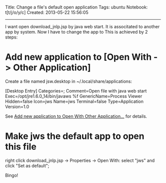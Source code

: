 Title: Change a file's default open application
Tags: ubuntu
Notebook: t[t/j/o/y/c]
Created: 2013-05-22 15:56:05

------

I want open download_jnlp.jsp by java web start. It is associtated to another app by system. Now I have to change the app to This is achieved by 2 steps:

 

# Add new application to [Open With -> Other Application]

 

Create a file named jsw.desktop in ~/.local/share/applications:

 

 [Desktop Entry] 
 Categories=; 
 Comment=Open file with java web start 
 Exec=/opt/jre1.6.0_14/bin/javaws %f 
 GenericName=Process Viewer 
 Hidden=false 
 Icon=jws 
 Name=jws 
 Terminal=false 
 Type=Application 
 Version=1.0 

 

See [Add new application to Open With Other Application…](http://ubuntutechnical.wordpress.com/2012/02/01/add-new-application-to-open-with-other-application/) for details.

 

# Make jws the default app to open this file

 

right click download_jnlp.jsp -> Properties -> Open With: select "jws" and click "Set as default";

 

Bingo!